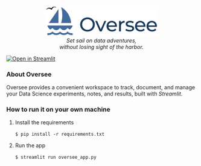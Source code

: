 <div align="center">
  <img src="assets/logo_full.png" alt="Oversee Logo" width="300"/>
  <div>
   <em>Set sail on data adventures,</br>without losing sight of the harbor.</em>
  </div>
</div>

[![Open in Streamlit](https://static.streamlit.io/badges/streamlit_badge_black_white.svg)]()

### About Oversee

Oversee provides a convenient workspace to track, document, and manage your Data Science experiments, notes, and results, built with *Streamlit*.

### How to run it on your own machine

1. Install the requirements

   ```
   $ pip install -r requirements.txt
   ```

2. Run the app

   ```
   $ streamlit run oversee_app.py
   ```

